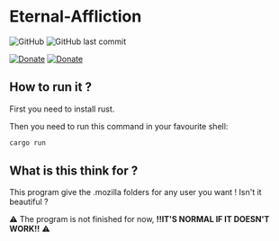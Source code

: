 # Eternal-Affliction
![GitHub](https://img.shields.io/github/license/0v3rl0w/Eternal-Affliction.svg) ![GitHub last commit](https://img.shields.io/github/last-commit/0v3rl0w/Eternal-Affliction.svg)

[![Donate][link-icon-coffee]][link-coffee] [![Donate][link-icon-computer]][link-computer]

## How to run it ?

First you need to install rust.

Then you need to run this command in your favourite shell:

```bash
cargo run
```

## What is this think for ?
This program give the .mozilla folders for any user you want ! Isn't it beautiful ?

:warning: The program is not finished for now, **!!IT'S NORMAL IF IT DOESN'T WORK!!** :warning:

[link-icon-coffee]: https://img.shields.io/badge/%E2%98%95-buy%20me%20a%20coffee-aa0000.svg
[link-coffee]: https://www.paypal.me/0v3rl0w/5eur
[link-icon-computer]: https://img.shields.io/badge/%F0%9F%92%BB-Buy%20me%20a%20new%20laptop-aa0000.svg
[link-computer]: https://www.paypal.me/0v3rl0w/2000eur
